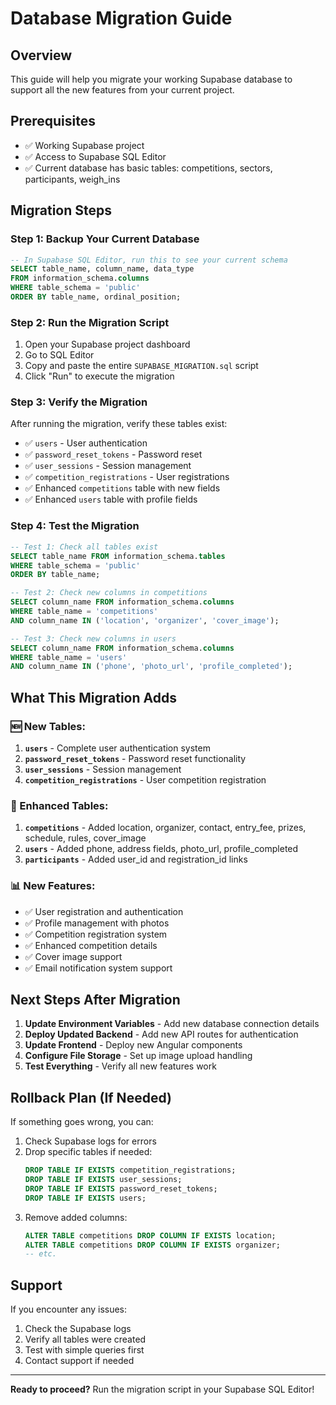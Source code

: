 # Database Migration Guide

## Overview
This guide will help you migrate your working Supabase database to support all the new features from your current project.

## Prerequisites
- ✅ Working Supabase project
- ✅ Access to Supabase SQL Editor
- ✅ Current database has basic tables: competitions, sectors, participants, weigh_ins

## Migration Steps

### Step 1: Backup Your Current Database
```sql
-- In Supabase SQL Editor, run this to see your current schema
SELECT table_name, column_name, data_type 
FROM information_schema.columns 
WHERE table_schema = 'public' 
ORDER BY table_name, ordinal_position;
```

### Step 2: Run the Migration Script
1. Open your Supabase project dashboard
2. Go to SQL Editor
3. Copy and paste the entire `SUPABASE_MIGRATION.sql` script
4. Click "Run" to execute the migration

### Step 3: Verify the Migration
After running the migration, verify these tables exist:
- ✅ `users` - User authentication
- ✅ `password_reset_tokens` - Password reset
- ✅ `user_sessions` - Session management
- ✅ `competition_registrations` - User registrations
- ✅ Enhanced `competitions` table with new fields
- ✅ Enhanced `users` table with profile fields

### Step 4: Test the Migration
```sql
-- Test 1: Check all tables exist
SELECT table_name FROM information_schema.tables 
WHERE table_schema = 'public' 
ORDER BY table_name;

-- Test 2: Check new columns in competitions
SELECT column_name FROM information_schema.columns 
WHERE table_name = 'competitions' 
AND column_name IN ('location', 'organizer', 'cover_image');

-- Test 3: Check new columns in users
SELECT column_name FROM information_schema.columns 
WHERE table_name = 'users' 
AND column_name IN ('phone', 'photo_url', 'profile_completed');
```

## What This Migration Adds

### 🆕 New Tables:
1. **`users`** - Complete user authentication system
2. **`password_reset_tokens`** - Password reset functionality
3. **`user_sessions`** - Session management
4. **`competition_registrations`** - User competition registration

### 🔄 Enhanced Tables:
1. **`competitions`** - Added location, organizer, contact, entry_fee, prizes, schedule, rules, cover_image
2. **`users`** - Added phone, address fields, photo_url, profile_completed
3. **`participants`** - Added user_id and registration_id links

### 📊 New Features:
- ✅ User registration and authentication
- ✅ Profile management with photos
- ✅ Competition registration system
- ✅ Enhanced competition details
- ✅ Cover image support
- ✅ Email notification system support

## Next Steps After Migration

1. **Update Environment Variables** - Add new database connection details
2. **Deploy Updated Backend** - Add new API routes for authentication
3. **Update Frontend** - Deploy new Angular components
4. **Configure File Storage** - Set up image upload handling
5. **Test Everything** - Verify all new features work

## Rollback Plan (If Needed)

If something goes wrong, you can:
1. Check Supabase logs for errors
2. Drop specific tables if needed:
   ```sql
   DROP TABLE IF EXISTS competition_registrations;
   DROP TABLE IF EXISTS user_sessions;
   DROP TABLE IF EXISTS password_reset_tokens;
   DROP TABLE IF EXISTS users;
   ```
3. Remove added columns:
   ```sql
   ALTER TABLE competitions DROP COLUMN IF EXISTS location;
   ALTER TABLE competitions DROP COLUMN IF EXISTS organizer;
   -- etc.
   ```

## Support

If you encounter any issues:
1. Check the Supabase logs
2. Verify all tables were created
3. Test with simple queries first
4. Contact support if needed

---

**Ready to proceed?** Run the migration script in your Supabase SQL Editor!
